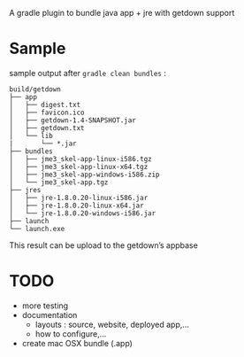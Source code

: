 A gradle plugin to bundle java app + jre with getdown support

# Sample 

sample output after `gradle clean bundles` :

```
build/getdown
├── app
│   ├── digest.txt
│   ├── favicon.ico
│   ├── getdown-1.4-SNAPSHOT.jar
│   ├── getdown.txt
│   └── lib
|       └── *.jar
├── bundles
│   ├── jme3_skel-app-linux-i586.tgz
│   ├── jme3_skel-app-linux-x64.tgz
│   ├── jme3_skel-app-windows-i586.zip
│   └── jme3_skel-app.tgz
├── jres
│   ├── jre-1.8.0.20-linux-i586.jar
│   ├── jre-1.8.0.20-linux-x64.jar
│   └── jre-1.8.0.20-windows-i586.jar
├── launch
└── launch.exe
```

This result can be upload to the getdown’s appbase

# TODO

* more testing
* documentation
  * layouts : source, website, deployed app,...
  * how to configure,...
* create mac OSX bundle (.app)
